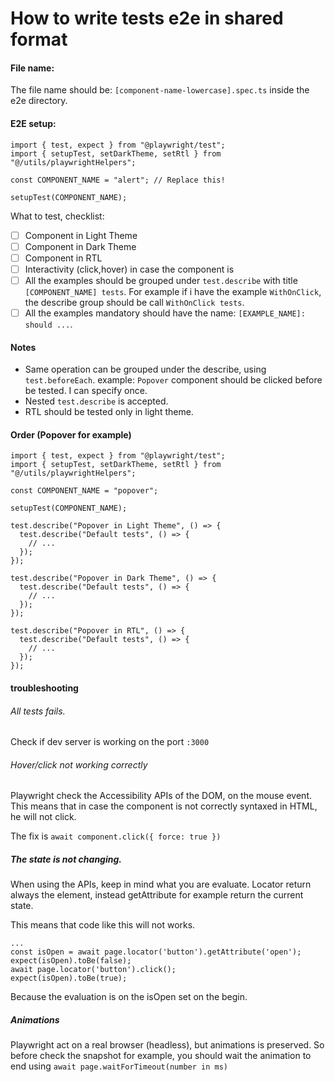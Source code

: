 # How to write tests e2e in shared format

#### File name:

The file name should be: `[component-name-lowercase].spec.ts` inside the e2e directory.

#### E2E setup:

```
import { test, expect } from "@playwright/test";
import { setupTest, setDarkTheme, setRtl } from "@/utils/playwrightHelpers";

const COMPONENT_NAME = "alert"; // Replace this!

setupTest(COMPONENT_NAME);
```

What to test, checklist:

- [ ] Component in Light Theme
- [ ] Component in Dark Theme
- [ ] Component in RTL
- [ ] Interactivity (click,hover) in case the component is
- [ ] All the examples should be grouped under `test.describe` with title `[COMPONENT_NAME] tests`. For example if i have the example `WithOnClick`, the describe group should be call `WithOnClick tests`.
- [ ] All the examples mandatory should have the name: `[EXAMPLE_NAME]: should ...`.

#### Notes

- Same operation can be grouped under the describe, using `test.beforeEach`.
  example:
  `Popover` component should be clicked before be tested. I can specify once.
- Nested `test.describe` is accepted.
- RTL should be tested only in light theme.

#### Order (Popover for example)

```
import { test, expect } from "@playwright/test";
import { setupTest, setDarkTheme, setRtl } from "@/utils/playwrightHelpers";

const COMPONENT_NAME = "popover";

setupTest(COMPONENT_NAME);

test.describe("Popover in Light Theme", () => {
  test.describe("Default tests", () => {
    // ...
  });
});

test.describe("Popover in Dark Theme", () => {
  test.describe("Default tests", () => {
    // ...
  });
});

test.describe("Popover in RTL", () => {
  test.describe("Default tests", () => {
    // ...
  });
});
```

#### troubleshooting

###### All tests fails.

Check if dev server is working on the port `:3000`

###### Hover/click not working correctly

Playwright check the Accessibility APIs of the DOM, on the mouse event. This means that in case the component is not correctly syntaxed in HTML, he will not click.

The fix is `await component.click({ force: true })`

##### The state is not changing.

When using the APIs, keep in mind what you are evaluate. Locator return always the element, instead getAttribute for example return the current state.

This means that code like this will not works.

```
...
const isOpen = await page.locator('button').getAttribute('open');
expect(isOpen).toBe(false);
await page.locator('button').click();
expect(isOpen).toBe(true);
```

Because the evaluation is on the isOpen set on the begin.

##### Animations

Playwright act on a real browser (headless), but animations is preserved. So before check the snapshot for example, you should wait the animation to end using `await page.waitForTimeout(number in ms)`
